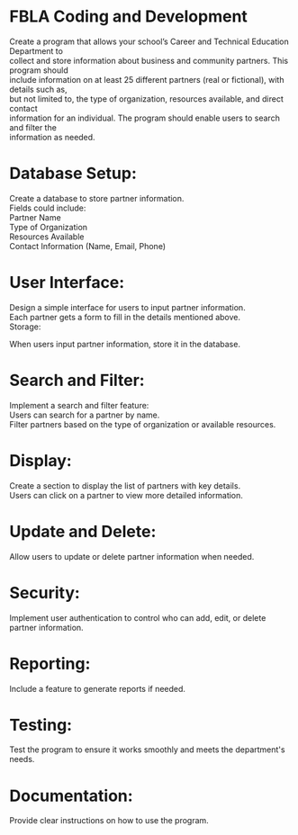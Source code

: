 # FBLA Coding and Development<br>
Create a program that allows your school’s Career and Technical Education Department to<br>
collect and store information about business and community partners. This program should<br>
include information on at least 25 different partners (real or fictional), with details such as,<br>
but not limited to, the type of organization, resources available, and direct contact<br>
information for an individual. The program should enable users to search and filter the<br>
information as needed.<br>

# Database Setup: <br>

Create a database to store partner information.<br>
Fields could include:<br>
Partner Name<br>
Type of Organization<br>
Resources Available<br>
Contact Information (Name, Email, Phone)<br>
# User Interface: <br>

Design a simple interface for users to input partner information.<br>
Each partner gets a form to fill in the details mentioned above.<br>
Storage:<br>

When users input partner information, store it in the database.<br>
# Search and Filter: <br>

Implement a search and filter feature:<br>
Users can search for a partner by name.<br>
Filter partners based on the type of organization or available resources.<br>
# Display: <br>

Create a section to display the list of partners with key details.<br>
Users can click on a partner to view more detailed information.<br>
# Update and Delete: <br>

Allow users to update or delete partner information when needed.<br>
# Security:<br>

Implement user authentication to control who can add, edit, or delete partner information.<br>
# Reporting: <br>

Include a feature to generate reports if needed.<br>
# Testing: <br>

Test the program to ensure it works smoothly and meets the department's needs.<br>
# Documentation: <br>

Provide clear instructions on how to use the program.<br>
